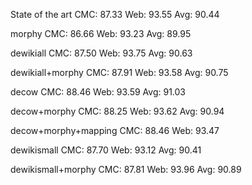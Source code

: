 State of the art
CMC: 87.33
Web: 93.55
Avg: 90.44

morphy
CMC: 86.66
Web: 93.23
Avg: 89.95

dewikiall
CMC: 87.50
Web: 93.75
Avg: 90.63

dewikiall+morphy
CMC: 87.91
Web: 93.58
Avg: 90.75

decow
CMC: 88.46
Web: 93.59
Avg: 91.03

decow+morphy
CMC: 88.25
Web: 93.62
Avg: 90.94

decow+morphy+mapping
CMC: 88.46
Web: 93.47

dewikismall
CMC: 87.70
Web: 93.12
Avg: 90.41

dewikismall+morphy
CMC: 87.81
Web: 93.96
Avg: 90.89
